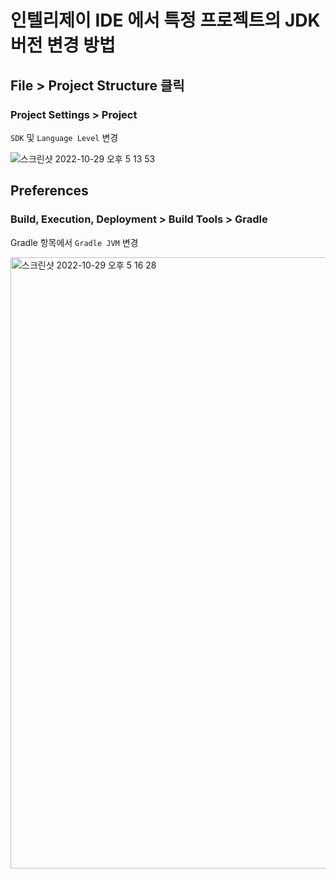 # 인텔리제이 IDE 에서 특정 프로젝트의 JDK 버전 변경 방법

## File > Project Structure 클릭

### Project Settings > Project

`SDK` 및 `Language Level` 변경

![스크린샷 2022-10-29 오후 5 13 53](https://user-images.githubusercontent.com/23515771/198821258-e92cbea5-6953-4fc4-a10f-b702ebd56fa5.png)

## Preferences

### Build, Execution, Deployment > Build Tools > Gradle

Gradle 항목에서 `Gradle JVM` 변경

<img width="978" alt="스크린샷 2022-10-29 오후 5 16 28" src="https://user-images.githubusercontent.com/23515771/198821337-d30cd871-1d35-4bf6-a61e-fc11e5f952c4.png">
